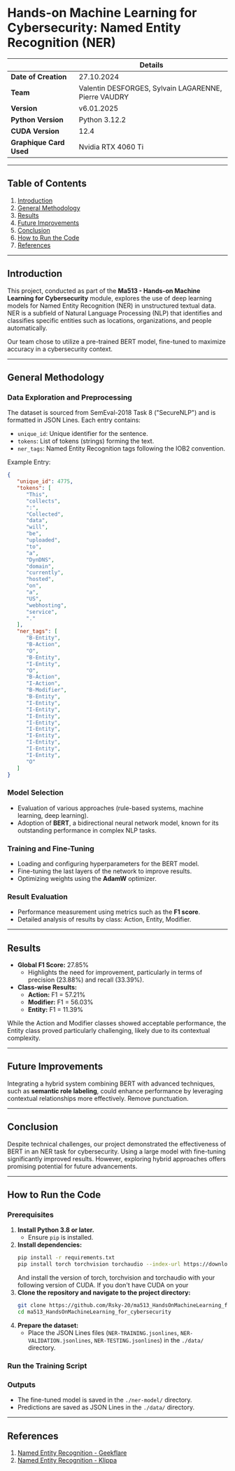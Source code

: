 # Hands-on Machine Learning for Cybersecurity: Named Entity Recognition (NER)

|                       | **Details**                                            |
|-----------------------|--------------------------------------------------------|
| **Date of Creation**  | 27.10.2024                                             |
| **Team**              | Valentin DESFORGES, Sylvain LAGARENNE, Pierre VAUDRY   |
| **Version**           | v6.01.2025                                             |
| **Python Version**    | Python 3.12.2                                          |
| **CUDA Version**      | 12.4                                                   |
|**Graphique Card Used**| Nvidia RTX 4060 Ti                                     |

---

## Table of Contents
1. [Introduction](#introduction)
2. [General Methodology](#general-methodology)
3. [Results](#results)
4. [Future Improvements](#future-improvements)
5. [Conclusion](#conclusion)
6. [How to Run the Code](#how-to-run-the-code)
7. [References](#references)

---

## Introduction

This project, conducted as part of the **Ma513 - Hands-on Machine Learning for Cybersecurity** module, explores the use of deep learning models for Named Entity Recognition (NER) in unstructured textual data. NER is a subfield of Natural Language Processing (NLP) that identifies and classifies specific entities such as locations, organizations, and people automatically.

Our team chose to utilize a pre-trained BERT model, fine-tuned to maximize accuracy in a cybersecurity context.

---

## General Methodology

### **Data Exploration and Preprocessing**

The dataset is sourced from SemEval-2018 Task 8 ("SecureNLP") and is formatted in JSON Lines. Each entry contains:

- `unique_id`: Unique identifier for the sentence.
- `tokens`: List of tokens (strings) forming the text.
- `ner_tags`: Named Entity Recognition tags following the IOB2 convention.

Example Entry:

```json
{
   "unique_id": 4775,
   "tokens": [
      "This", 
      "collects", 
      ":", 
      "Collected", 
      "data", 
      "will", 
      "be", 
      "uploaded", 
      "to", 
      "a", 
      "DynDNS", 
      "domain", 
      "currently", 
      "hosted", 
      "on", 
      "a", 
      "US", 
      "webhosting", 
      "service", 
      "."
   ],
   "ner_tags": [
      "B-Entity", 
      "B-Action", 
      "O", 
      "B-Entity", 
      "I-Entity", 
      "O", 
      "B-Action", 
      "I-Action", 
      "B-Modifier", 
      "B-Entity", 
      "I-Entity", 
      "I-Entity", 
      "I-Entity", 
      "I-Entity", 
      "I-Entity", 
      "I-Entity", 
      "I-Entity", 
      "I-Entity", 
      "I-Entity", 
      "O"
   ]
}
```

### **Model Selection**

- Evaluation of various approaches (rule-based systems, machine learning, deep learning).
- Adoption of **BERT**, a bidirectional neural network model, known for its outstanding performance in complex NLP tasks.

### **Training and Fine-Tuning**

- Loading and configuring hyperparameters for the BERT model.
- Fine-tuning the last layers of the network to improve results.
- Optimizing weights using the **AdamW** optimizer.

### **Result Evaluation**

- Performance measurement using metrics such as the **F1 score**.
- Detailed analysis of results by class: Action, Entity, Modifier.

---

## Results

- **Global F1 Score:** 27.85%
  - Highlights the need for improvement, particularly in terms of precision (23.88%) and recall (33.39%).
- **Class-wise Results:**
  - **Action:** F1 = 57.21%
  - **Modifier:** F1 = 56.03%
  - **Entity:** F1 = 11.39%

While the Action and Modifier classes showed acceptable performance, the Entity class proved particularly challenging, likely due to its contextual complexity.

---

## Future Improvements

Integrating a hybrid system combining BERT with advanced techniques, such as **semantic role labeling**, could enhance performance by leveraging contextual relationships more effectively.
Remove punctuation.

---

## Conclusion

Despite technical challenges, our project demonstrated the effectiveness of BERT in an NER task for cybersecurity. Using a large model with fine-tuning significantly improved results. However, exploring hybrid approaches offers promising potential for future advancements.

---

## How to Run the Code

### **Prerequisites**

1. **Install Python 3.8 or later.**
   - Ensure `pip` is installed.
2. **Install dependencies:**
   ```bash
   pip install -r requirements.txt
   pip install torch torchvision torchaudio --index-url https://download.pytorch.org/whl/cuXXX
   ```
   And install the version of torch, torchvision and torchaudio with your following version of CUDA. If you don't have CUDA on your 
3. **Clone the repository and navigate to the project directory:**
   ```bash
   git clone https://github.com/Rsky-20/ma513_HandsOnMachineLearning_for_cybersecurity
   cd ma513_HandsOnMachineLearning_for_cybersecurity
   ```
4. **Prepare the dataset:**
   - Place the JSON Lines files (`NER-TRAINING.jsonlines`, `NER-VALIDATION.jsonlines`, `NER-TESTING.jsonlines`) in the `./data/` directory.

### **Run the Training Script**


### **Outputs**

- The fine-tuned model is saved in the `./ner-model/` directory.
- Predictions are saved as JSON Lines in the `./data/` directory.

---

## References

1. [Named Entity Recognition - Geekflare](https://geekflare.com/fr/named-entity-recognition/)
2. [Named Entity Recognition - Klippa](https://www.klippa.com/fr/blog/informations/reconnaissance-dentites-nommees/)
